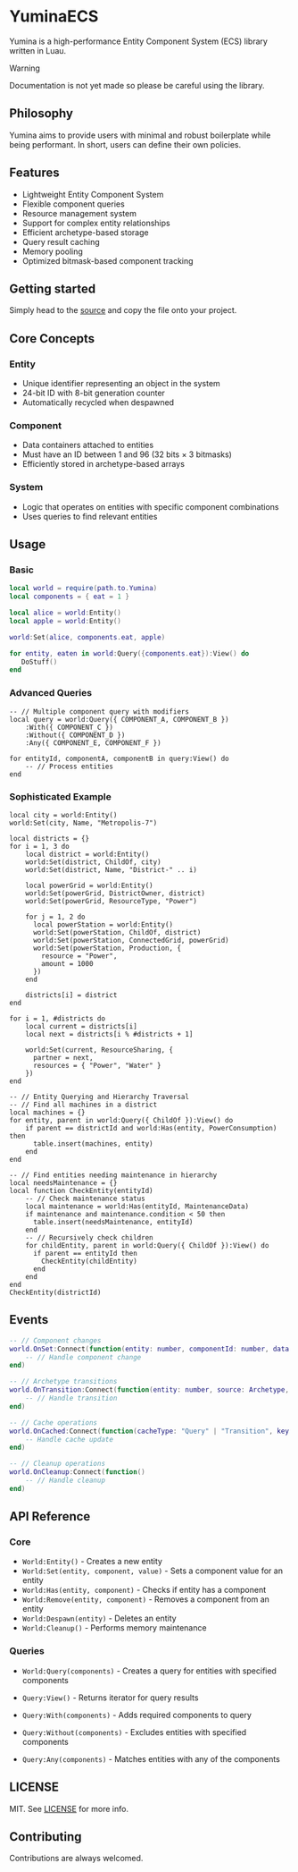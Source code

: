 # YuminaECS

Yumina is a high-performance Entity Component System (ECS) library written in Luau.

> [!WARNING]
> Documentation is not yet made so please be careful using the library.

## Philosophy

Yumina aims to provide users with minimal and robust boilerplate while being performant. In short, users can define their own policies.

## Features

- Lightweight Entity Component System
- Flexible component queries
- Resource management system
- Support for complex entity relationships
- Efficient archetype-based storage
- Query result caching
- Memory pooling
- Optimized bitmask-based component tracking

## Getting started

Simply head to the [source](yumina.luau) and copy the file onto your project.

## Core Concepts

### Entity

- Unique identifier representing an object in the system
- 24-bit ID with 8-bit generation counter
- Automatically recycled when despawned

### Component

- Data containers attached to entities
- Must have an ID between 1 and 96 (32 bits × 3 bitmasks)
- Efficiently stored in archetype-based arrays

### System

- Logic that operates on entities with specific component combinations
- Uses queries to find relevant entities

## Usage

### Basic

```lua
local world = require(path.to.Yumina)
local components = { eat = 1 }

local alice = world:Entity()
local apple = world:Entity()

world:Set(alice, components.eat, apple)

for entity, eaten in world:Query({components.eat}):View() do
   DoStuff()
end
```

### Advanced Queries

```luau
-- // Multiple component query with modifiers
local query = world:Query({ COMPONENT_A, COMPONENT_B })
    :With({ COMPONENT_C })
    :Without({ COMPONENT_D })
    :Any({ COMPONENT_E, COMPONENT_F })

for entityId, componentA, componentB in query:View() do
    -- // Process entities
end
```

### Sophisticated Example

```luau
local city = world:Entity()
world:Set(city, Name, "Metropolis-7")

local districts = {}
for i = 1, 3 do
    local district = world:Entity()
    world:Set(district, ChildOf, city)
    world:Set(district, Name, "District-" .. i)
    
    local powerGrid = world:Entity()
    world:Set(powerGrid, DistrictOwner, district)
    world:Set(powerGrid, ResourceType, "Power")
    
    for j = 1, 2 do
      local powerStation = world:Entity()
      world:Set(powerStation, ChildOf, district)
      world:Set(powerStation, ConnectedGrid, powerGrid)
      world:Set(powerStation, Production, {
        resource = "Power",
        amount = 1000
      })
    end
    
    districts[i] = district
end

for i = 1, #districts do
    local current = districts[i]
    local next = districts[i % #districts + 1]
    
    world:Set(current, ResourceSharing, {
      partner = next,
      resources = { "Power", "Water" }
    })
end

-- // Entity Querying and Hierarchy Traversal
-- // Find all machines in a district
local machines = {}
for entity, parent in world:Query({ ChildOf }):View() do
    if parent == districtId and world:Has(entity, PowerConsumption) then
      table.insert(machines, entity)
    end
end

-- // Find entities needing maintenance in hierarchy
local needsMaintenance = {}
local function CheckEntity(entityId)
    -- // Check maintenance status
    local maintenance = world:Has(entityId, MaintenanceData)
    if maintenance and maintenance.condition < 50 then
      table.insert(needsMaintenance, entityId)
    end
    -- // Recursively check children
    for childEntity, parent in world:Query({ ChildOf }):View() do
      if parent == entityId then
        CheckEntity(childEntity)
      end
    end
end
CheckEntity(districtId)
```

## Events
```lua
-- // Component changes
world.OnSet:Connect(function(entity: number, componentId: number, data: any?)
    -- // Handle component change
end)

-- // Archetype transitions
world.OnTransition:Connect(function(entity: number, source: Archetype, destination: Archetype)
    -- // Handle transition
end)

-- // Cache operations 
world.OnCached:Connect(function(cacheType: "Query" | "Transition", key: number)
    -- Handle cache update
end)

-- // Cleanup operations
world.OnCleanup:Connect(function()
    -- // Handle cleanup
end)
```

## API Reference

### Core 

- `World:Entity()` - Creates a new entity
- `World:Set(entity, component, value)` - Sets a component value for an entity
- `World:Has(entity, component)` - Checks if entity has a component
- `World:Remove(entity, component)` - Removes a component from an entity
- `World:Despawn(entity)` - Deletes an entity
- `World:Cleanup()` - Performs memory maintenance

### Queries
- `World:Query(components)` - Creates a query for entities with specified components
- `Query:View()` - Returns iterator for query results

- `Query:With(components)` - Adds required components to query
- `Query:Without(components)` - Excludes entities with specified components
- `Query:Any(components)` - Matches entities with any of the components

## LICENSE
MIT. See [LICENSE](LICENSE) for more info.

## Contributing
Contributions are always welcomed.
